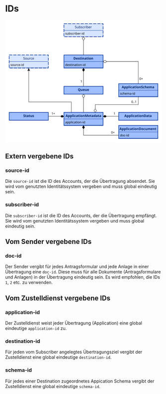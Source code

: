 # IDs

![REST Resourcen](../assets/images/REST_Resourcen.svg)

## Extern vergebene IDs
### source-id
Die `source-id` ist die ID des Accounts, der die Übertragung absendet. Sie wird vom genutzten Identitätssystem vergeben und muss global eindeutig sein.

### subscriber-id
Die `subscriber-id` ist die ID des Accounts, der die Übertragung empfängt. Sie wird vom genutzten Identitätssystem vergeben und muss global eindeutig sein.

## Vom Sender vergebene IDs
### doc-id
Der Sender vergibt für jedes Antragsformular und jede Anlage in einer Übertragung eine `doc-id`. Diese muss für alle Dokumente (Antragsformulare und Anlagen) in der Übertragung eindeutig sein. Es wird empfohlen, die IDs `1`, `2` etc. zu verwenden.

## Vom Zustelldienst vergebene IDs
### application-id
Der Zustelldienst weist jeder Übertragung (Application) eine global eindeutige `application-id` zu.

### destination-id
Für jeden vom Subscriber angelegtes Übertragungsziel vergibt der Zustelldienst eine global eindeutige `destination-id`.

### schema-id
Für jedes einer Destination zugeordnetes Appication Schema vergibt der Zustelldienst eine global eindeutige `schema-id`.

